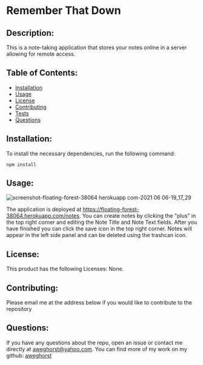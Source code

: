 # Remember That Down
  

  ## Description:

  This is a note-taking application that stores your notes online in a server allowing for remote access.

  ## Table of Contents:

  - [Installation](#installation)
  - [Usage](#usage)
  - [License](#license)
  - [Contributing](#contributing)
  - [Tests](#tests)
  - [Questions](#questions)

  ## Installation:
  
  To install the necessary dependencies, run the following command:

  ```
  npm install
  ```

  ## Usage:
  
  ![screenshot-floating-forest-38064 herokuapp com-2021 06 06-19_17_29](https://user-images.githubusercontent.com/80176140/120944771-e2420300-c6fb-11eb-9fa0-a51315f628dd.png)


  The application is deployed at https://floating-forest-38064.herokuapp.com/notes.  You can create notes by clicking the "plus" in the top right corner and editing the Note Title and Note Text fields.  After you have finished you can click the save icon in the top right corner.  Notes will appear in the left side panel and can be deleted using the trashcan icon.

  ## License:

  This product has the following Licenses: None.

  ## Contributing:

  Please email me at the address below if you would like to contribute to the repository

  ## Questions:

  If you have any questions about the repo, open an issue or contact me directly at aweghorst@yahoo.com.  You can find more of my work on my github: [aweghorst](http://www.github.com/aweghorst)
  
